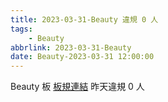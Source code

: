```yaml
---
title: 2023-03-31-Beauty 違規 0 人
tags:
    - Beauty
abbrlink: 2023-03-31-Beauty
date: Beauty-2023-03-31 12:00:00
---
```

Beauty 板 [板規連結](https://www.ptt.cc/bbs/Beauty/M.1630069980.A.84B.html)
昨天違規 0 人
